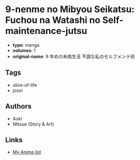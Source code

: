 # 9-nenme no Mibyou Seikatsu: Fuchou na Watashi no Self-maintenance-jutsu

-   **type**: manga
-   **volumes**: 1
-   **original-name**: 9 年めの未病生活 不調な私のセルフメンテ術

## Tags

-   slice-of-life
-   josei

## Authors

-   Aoki
-   Mitsue (Story & Art)

## Links

-   [My Anime list](https://myanimelist.net/manga/87126/9-nenme_no_Mibyou_Seikatsu__Fuchou_na_Watashi_no_Self-maintenance-jutsu)
